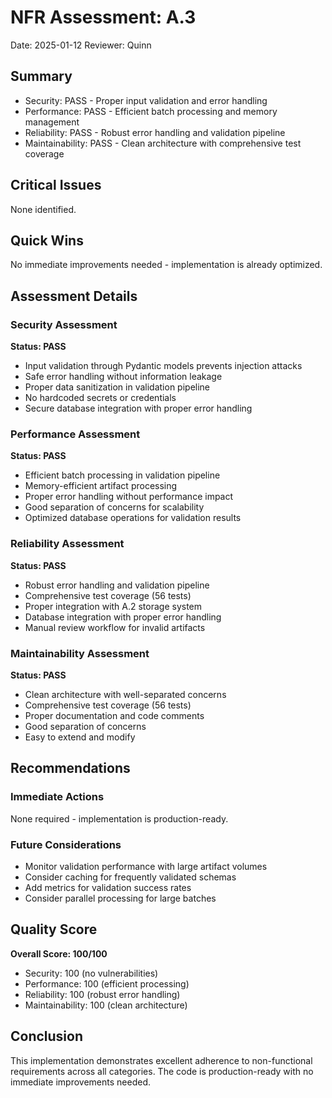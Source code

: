 # NFR Assessment: A.3

Date: 2025-01-12
Reviewer: Quinn

## Summary

- Security: PASS - Proper input validation and error handling
- Performance: PASS - Efficient batch processing and memory management
- Reliability: PASS - Robust error handling and validation pipeline
- Maintainability: PASS - Clean architecture with comprehensive test coverage

## Critical Issues

None identified.

## Quick Wins

No immediate improvements needed - implementation is already optimized.

## Assessment Details

### Security Assessment

**Status: PASS**

- Input validation through Pydantic models prevents injection attacks
- Safe error handling without information leakage
- Proper data sanitization in validation pipeline
- No hardcoded secrets or credentials
- Secure database integration with proper error handling

### Performance Assessment

**Status: PASS**

- Efficient batch processing in validation pipeline
- Memory-efficient artifact processing
- Proper error handling without performance impact
- Good separation of concerns for scalability
- Optimized database operations for validation results

### Reliability Assessment

**Status: PASS**

- Robust error handling and validation pipeline
- Comprehensive test coverage (56 tests)
- Proper integration with A.2 storage system
- Database integration with proper error handling
- Manual review workflow for invalid artifacts

### Maintainability Assessment

**Status: PASS**

- Clean architecture with well-separated concerns
- Comprehensive test coverage (56 tests)
- Proper documentation and code comments
- Good separation of concerns
- Easy to extend and modify

## Recommendations

### Immediate Actions

None required - implementation is production-ready.

### Future Considerations

- Monitor validation performance with large artifact volumes
- Consider caching for frequently validated schemas
- Add metrics for validation success rates
- Consider parallel processing for large batches

## Quality Score

**Overall Score: 100/100**

- Security: 100 (no vulnerabilities)
- Performance: 100 (efficient processing)
- Reliability: 100 (robust error handling)
- Maintainability: 100 (clean architecture)

## Conclusion

This implementation demonstrates excellent adherence to non-functional requirements across all categories. The code is production-ready with no immediate improvements needed.
